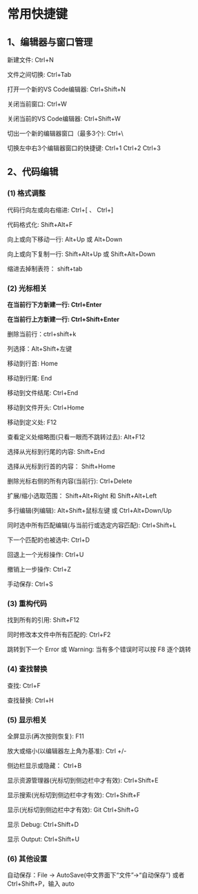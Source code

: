 # 常用快捷键

## 1、编辑器与窗口管理

新建文件:   Ctrl+N

文件之间切换:   Ctrl+Tab

打开一个新的VS Code编辑器:    Ctrl+Shift+N

关闭当前窗口:   Ctrl+W

关闭当前的VS Code编辑器:   Ctrl+Shift+W

切出一个新的编辑器窗口（最多3个):   Ctrl+\

切换左中右3个编辑器窗口的快捷键:   Ctrl+1  Ctrl+2  Ctrl+3

## 2、代码编辑

### (1) 格式调整

代码行向左或向右缩进:   Ctrl+[ 、 Ctrl+]

代码格式化:   Shift+Alt+F

向上或向下移动一行:   Alt+Up 或 Alt+Down

向上或向下复制一行:   Shift+Alt+Up 或 Shift+Alt+Down

缩进去掉制表符：  shift+tab

### (2) 光标相关

**在当前行下方新建一行:   Ctrl+Enter**

**在当前行上方新建一行:   Ctrl+Shift+Enter**

删除当前行：ctrl+shift+k

列选择：Alt+Shift+左键

移动到行首:   Home

移动到行尾:   End

移动到文件结尾:   Ctrl+End

移动到文件开头:   Ctrl+Home

移动到定义处:   F12

查看定义处缩略图(只看一眼而不跳转过去):    Alt+F12

选择从光标到行尾的内容:   Shift+End

选择从光标到行首的内容： Shift+Home

删除光标右侧的所有内容(当前行):   Ctrl+Delete

扩展/缩小选取范围： Shift+Alt+Right 和 Shift+Alt+Left

多行编辑(列编辑):   Alt+Shift+鼠标左键 或 Ctrl+Alt+Down/Up

同时选中所有匹配编辑(与当前行或选定内容匹配):   Ctrl+Shift+L

下一个匹配的也被选中:   Ctrl+D

回退上一个光标操作:   Ctrl+U

撤销上一步操作: Ctrl+Z

手动保存:   Ctrl+S

### (3) 重构代码

找到所有的引用:   Shift+F12

同时修改本文件中所有匹配的:   Ctrl+F2

跳转到下一个 Error 或 Warning:   当有多个错误时可以按 F8 逐个跳转
　　
### (4) 查找替换

查找:   Ctrl+F

查找替换:   Ctrl+H
　　
### (5) 显示相关

全屏显示(再次按则恢复):   F11

放大或缩小(以编辑器左上角为基准):   Ctrl +/-

侧边栏显示或隐藏： Ctrl+B

显示资源管理器(光标切到侧边栏中才有效):   Ctrl+Shift+E

显示搜索(光标切到侧边栏中才有效):   Ctrl+Shift+F

显示(光标切到侧边栏中才有效):   Git Ctrl+Shift+G

显示 Debug:    Ctrl+Shift+D

显示 Output:    Ctrl+Shift+U

### (6) 其他设置

自动保存：File -> AutoSave(中文界面下“文件”->“自动保存”) 或者 Ctrl+Shift+P，输入 auto
